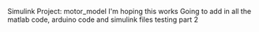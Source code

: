 Simulink Project: motor_model
I'm hoping this works 
Going to add in all the matlab code, arduino code and simulink files 
testing part 2
